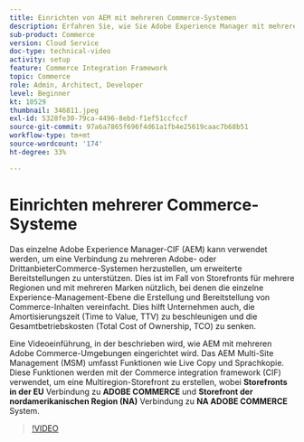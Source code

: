 ```yaml
---
title: Einrichten von AEM mit mehreren Commerce-Systemen
description: Erfahren Sie, wie Sie Adobe Experience Manager mit mehreren Commerce-Systemen einrichten. Dadurch können Projekte eine einzige Erlebnisverwaltungsschicht unterstützen, die mit mehreren Adobe- oder Drittanbieter-Commerce-Backends für Storefronts mit mehreren Marken und Regionen verbunden ist.
sub-product: Commerce
version: Cloud Service
doc-type: technical-video
activity: setup
feature: Commerce Integration Framework
topic: Commerce
role: Admin, Architect, Developer
level: Beginner
kt: 10529
thumbnail: 346811.jpeg
exl-id: 5328fe30-79ca-4496-8ebd-f1ef51ccfccf
source-git-commit: 97a6a7865f696f4d61a1fb4e25619caac7b68b51
workflow-type: tm+mt
source-wordcount: '174'
ht-degree: 33%

---
```


# Einrichten mehrerer Commerce-Systeme

Das einzelne Adobe Experience Manager-CIF (AEM) kann verwendet werden, um eine Verbindung zu mehreren Adobe- oder DrittanbieterCommerce-Systemen herzustellen, um erweiterte Bereitstellungen zu unterstützen. Dies ist im Fall von Storefronts für mehrere Regionen und mit mehreren Marken nützlich, bei denen die einzelne Experience-Management-Ebene die Erstellung und Bereitstellung von Commerce-Inhalten vereinfacht. Dies hilft Unternehmen auch, die Amortisierungszeit (Time to Value, TTV) zu beschleunigen und die Gesamtbetriebskosten (Total Cost of Ownership, TCO) zu senken.

Eine Videoeinführung, in der beschrieben wird, wie AEM mit mehreren Adobe Commerce-Umgebungen eingerichtet wird. Das AEM Multi-Site Management (MSM) umfasst Funktionen wie Live Copy und Sprachkopie. Diese Funktionen werden mit der Commerce integration framework (CIF) verwendet, um eine Multiregion-Storefront zu erstellen, wobei __Storefronts in der EU__ Verbindung zu __ADOBE COMMERCE__ und __Storefront der nordamerikanischen Region (NA)__ Verbindung zu __NA ADOBE COMMERCE__ System.

>[!VIDEO](https://video.tv.adobe.com/v/346811/?quality=12&learn=on)
